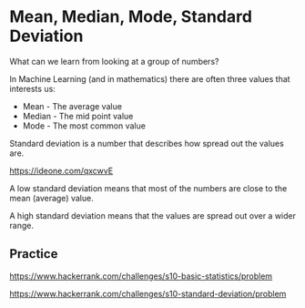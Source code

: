 # Mean, Median, Mode, Standard Deviation

What can we learn from looking at a group of numbers?

In Machine Learning (and in mathematics) there are often three values that interests us:

* Mean - The average value
* Median - The mid point value
* Mode - The most common value

Standard deviation is a number that describes how spread out the values are.

https://ideone.com/qxcwvE

A low standard deviation means that most of the numbers are close to the mean (average) value.

A high standard deviation means that the values are spread out over a wider range.

## Practice

https://www.hackerrank.com/challenges/s10-basic-statistics/problem

https://www.hackerrank.com/challenges/s10-standard-deviation/problem
